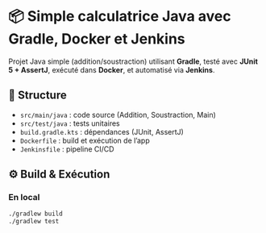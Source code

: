 # 📦 Simple calculatrice Java avec Gradle, Docker et Jenkins

Projet Java simple (addition/soustraction) utilisant **Gradle**, testé avec **JUnit 5 + AssertJ**, exécuté dans **Docker**, et automatisé via **Jenkins**.

## 🚀 Structure
- `src/main/java` : code source (Addition, Soustraction, Main)
- `src/test/java` : tests unitaires
- `build.gradle.kts` : dépendances (JUnit, AssertJ)
- `Dockerfile` : build et exécution de l’app
- `Jenkinsfile` : pipeline CI/CD

## ⚙️ Build & Exécution

### En local
```bash
./gradlew build
./gradlew test
